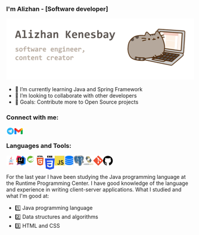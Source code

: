 ### I'm Alizhan - [Software developer]

<img src="https://github.com/AlizhanKenesbay/AlizhanKenesbay/blob/main/image_for_github.png" alt="Alizhan Kenesbay">

- 🌱 I’m currently learning Java and Spring Framework
- 👯 I’m looking to collaborate with other developers
- 🥅 Goals: Contribute more to Open Source projects

### Connect with me:

[<img align="left" alt="Telegram" width="22px" src="https://github.com/AlizhanKenesbay/AlizhanKenesbay/blob/main/icons/Telegram-icon.png" />][Telegram]
[<img align="left" alt="Gmail" width="22px" src="https://github.com/AlizhanKenesbay/AlizhanKenesbay/blob/main/icons/Gmail-icon.png" />][Gmail]

<br />

### Languages and Tools:

<img align="left" alt="Java" width="26px" src="https://github.com/AlizhanKenesbay/AlizhanKenesbay/blob/main/icons/java-icon.png" />
<img align="left" alt="intellijidea-icon" width="26px" src="https://github.com/AlizhanKenesbay/AlizhanKenesbay/blob/main/icons/intellijidea-icon.png" />
<img align="left" alt="spring-icon" width="26px" src="https://github.com/AlizhanKenesbay/AlizhanKenesbay/blob/main/icons/spring-icon.png" />
<img align="left" alt="html5" width="26px" src="https://github.com/AlizhanKenesbay/AlizhanKenesbay/blob/main/icons/html5.png" />
<img align="left" alt="css3" width="26px" src="https://github.com/AlizhanKenesbay/AlizhanKenesbay/blob/main/icons/css-icon.png" />
<img align="left" alt="js" width="26px" src="https://github.com/AlizhanKenesbay/AlizhanKenesbay/blob/main/icons/js-icon.png" />
<img align="left" alt="database" width="26px" src="https://github.com/AlizhanKenesbay/AlizhanKenesbay/blob/main/icons/database-icon.png" />
<img align="left" alt="postgresql" width="26px" src="https://github.com/AlizhanKenesbay/AlizhanKenesbay/blob/main/icons/postgresql-icon.png" />
<img align="left" alt="hibernate" width="26px" src="https://github.com/AlizhanKenesbay/AlizhanKenesbay/blob/main/icons/hibernate-icon.png" />
<img align="left" alt="git" width="26px" src="https://github.com/AlizhanKenesbay/AlizhanKenesbay/blob/main/icons/git-icon.png" />
<img align="left" alt="github" width="26px" src="https://github.com/AlizhanKenesbay/AlizhanKenesbay/blob/main/icons/github-icon.png" />


<br />
<br />


For the last year I have been studying the Java programming language at the Runtime Programming Center. I have good knowledge of the language and experience in writing client-server applications. What I studied and what I'm good at:
- 1️⃣ Java programming language
- 2️⃣ Data structures and algorithms
- 3️⃣ HTML and CSS


[Gmail]: https://mail.google.com/mail/u/1/#inbox
[Telegram]: https://t.me/nuuulll
